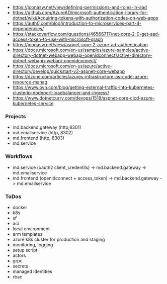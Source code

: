 - https://joonasw.net/view/defining-permissions-and-roles-in-aad
- https://github.com/AzureAD/microsoft-authentication-library-for-dotnet/wiki/Acquiring-tokens-with-authorization-codes-on-web-apps
- https://auth0.com/blog/introduction-to-microservices-part-4-dependencies/
- https://stackoverflow.com/questions/46566717/net-core-2-0-get-aad-access-token-to-use-with-microsoft-graph
- https://joonasw.net/view/aspnet-core-2-azure-ad-authentication
- https://docs.microsoft.com/en-us/samples/azure-samples/active-directory-dotnet-webapp-webapi-openidconnect/active-directory-dotnet-webapp-webapi-openidconnect/
- https://docs.microsoft.com/en-us/azure/active-directory/develop/quickstart-v2-aspnet-core-webapp
- https://dzone.com/articles/azures-infrastructure-as-code-azure-resource-manag
- https://www.ovh.com/blog/getting-external-traffic-into-kubernetes-clusterip-nodeport-loadbalancer-and-ingress/
- https://www.dotnetcurry.com/devops/1518/aspnet-core-cicd-azure-kubernetes-service

### Projects
- md.backend.gateway (http,8301)
- md.emailservice (http, 8302)
- md.frontend (http, 8303)
- md.service

### Workflows
- md.service (oauth2 client_credentils) -> md.backend.gateway -> md.emailservice
- md.frontend (openidconnect + access_token) -> md.backend.gateway -> md.emailservice

### ToDos
- docker
- k8s
- sf
- aci
- local environment
- arm templates
- azure k8s cluster for production and staging
- monitoring, logging
- setup script
- actors
- grpc
- secrets
- managed identities
- rbac